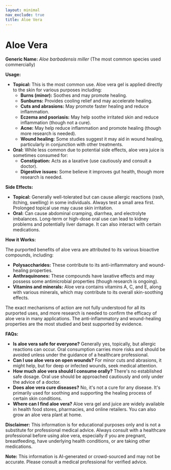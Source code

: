 ```yaml
---
layout: minimal
nav_exclude: true
title: Aloe Vera
---
```


# Aloe Vera

**Generic Name:**  *Aloe barbadensis miller* (The most common species used commercially)


**Usage:**

* **Topical:**  This is the most common use. Aloe vera gel is applied directly to the skin for various purposes including:
    * **Burns (minor):**  Soothes and may promote healing.
    * **Sunburns:**  Provides cooling relief and may accelerate healing.
    * **Cuts and abrasions:**  May promote faster healing and reduce inflammation.
    * **Eczema and psoriasis:**  May help soothe irritated skin and reduce inflammation (though not a cure).
    * **Acne:** May help reduce inflammation and promote healing (though more research is needed).
    * **Wound healing:**  Some studies suggest it may aid in wound healing, particularly in conjunction with other treatments.
* **Oral:** While less common due to potential side effects, aloe vera juice is sometimes consumed for:
    * **Constipation:**  Acts as a laxative (use cautiously and consult a doctor).
    * **Digestive issues:** Some believe it improves gut health, though more research is needed.


**Side Effects:**

* **Topical:** Generally well-tolerated but can cause allergic reactions (rash, itching, swelling) in some individuals.  Always test a small area first.  Prolonged topical use may cause skin irritation.
* **Oral:**  Can cause abdominal cramping, diarrhea, and electrolyte imbalances.  Long-term or high-dose oral use can lead to kidney problems and potentially liver damage.  It can also interact with certain medications.


**How it Works:**

The purported benefits of aloe vera are attributed to its various bioactive compounds, including:

* **Polysaccharides:**  These contribute to its anti-inflammatory and wound-healing properties.
* **Anthraquinones:** These compounds have laxative effects and may possess some antimicrobial properties (though research is ongoing).
* **Vitamins and minerals:**  Aloe vera contains vitamins A, C, and E, along with various minerals, which may contribute to its overall skin-soothing effects.

The exact mechanisms of action are not fully understood for all its purported uses, and more research is needed to confirm the efficacy of aloe vera in many applications.  The anti-inflammatory and wound-healing properties are the most studied and best supported by evidence.


**FAQs:**

* **Is aloe vera safe for everyone?**  Generally yes, topically, but allergic reactions can occur. Oral consumption carries more risks and should be avoided unless under the guidance of a healthcare professional.
* **Can I use aloe vera on open wounds?**  For minor cuts and abrasions, it might help, but for deep or infected wounds, seek medical attention.
* **How much aloe vera should I consume orally?**  There's no established safe dosage. Oral use should be approached cautiously and only under the advice of a doctor.
* **Does aloe vera cure diseases?** No, it's not a cure for any disease. It's primarily used for soothing and supporting the healing process of certain skin conditions.
* **Where can I find aloe vera?**  Aloe vera gel and juice are widely available in health food stores, pharmacies, and online retailers.  You can also grow an aloe vera plant at home.

**Disclaimer:** This information is for educational purposes only and is not a substitute for professional medical advice. Always consult with a healthcare professional before using aloe vera, especially if you are pregnant, breastfeeding, have underlying health conditions, or are taking other medications.


**Note:** This information is AI-generated or crowd-sourced and may not be accurate. Please consult a medical professional for verified advice.
